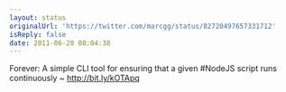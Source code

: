 ```yaml
---
layout: status
originalUrl: 'https://twitter.com/marcgg/status/82720497657331712'
isReply: false
date: 2011-06-20 08:04:38
---
```


Forever: A simple CLI tool for ensuring that a given #NodeJS script runs continuously ~ http://bit.ly/kOTApq
